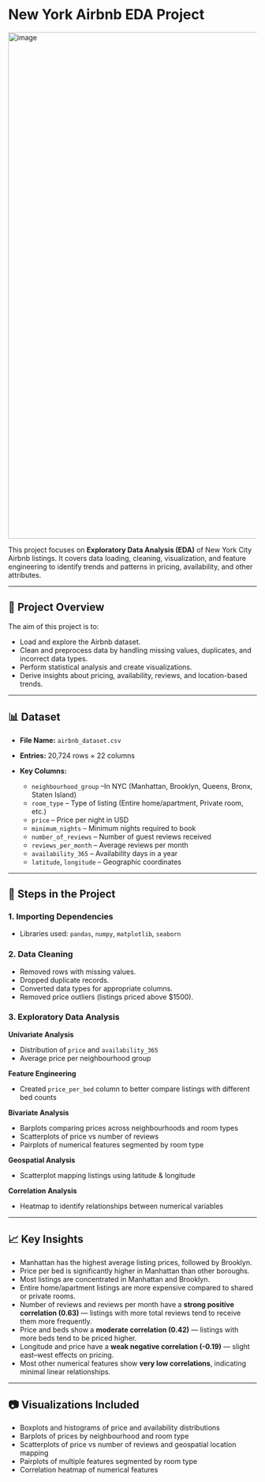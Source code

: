 
#  New York Airbnb EDA Project
<img width="1024" height="1024" alt="image" src="https://github.com/user-attachments/assets/c92400ad-7d88-4f7f-a725-e301d83696e7" />


This project focuses on **Exploratory Data Analysis (EDA)** of New York City Airbnb listings.
It covers data loading, cleaning, visualization, and feature engineering to identify trends and patterns in pricing, availability, and other attributes.

---

## 📂 Project Overview

The aim of this project is to:

* Load and explore the Airbnb dataset.
* Clean and preprocess data by handling missing values, duplicates, and incorrect data types.
* Perform statistical analysis and create visualizations.
* Derive insights about pricing, availability, reviews, and location-based trends.

---

## 📊 Dataset

* **File Name:** `airbnb_dataset.csv`
* **Entries:** 20,724 rows × 22 columns
* **Key Columns:**

  * `neighbourhood_group` –In NYC (Manhattan, Brooklyn, Queens, Bronx, Staten Island)
  * `room_type` – Type of listing (Entire home/apartment, Private room, etc.)
  * `price` – Price per night in USD
  * `minimum_nights` – Minimum nights required to book
  * `number_of_reviews` – Number of guest reviews received
  * `reviews_per_month` – Average reviews per month
  * `availability_365` – Availability days in a year
  * `latitude`, `longitude` – Geographic coordinates

---

## 🔧 Steps in the Project

### 1. Importing Dependencies

* Libraries used: `pandas`, `numpy`, `matplotlib`, `seaborn`

### 2. Data Cleaning

* Removed rows with missing values.
* Dropped duplicate records.
* Converted data types for appropriate columns.
* Removed price outliers (listings priced above \$1500).

### 3. Exploratory Data Analysis

**Univariate Analysis**

* Distribution of `price` and `availability_365`
* Average price per neighbourhood group

**Feature Engineering**

* Created `price_per_bed` column to better compare listings with different bed counts

**Bivariate Analysis**

* Barplots comparing prices across neighbourhoods and room types
* Scatterplots of price vs number of reviews
* Pairplots of numerical features segmented by room type

**Geospatial Analysis**

* Scatterplot mapping listings using latitude & longitude

**Correlation Analysis**

* Heatmap to identify relationships between numerical variables

---

## 📈 Key Insights

* Manhattan has the highest average listing prices, followed by Brooklyn.
* Price per bed is significantly higher in Manhattan than other boroughs.
* Most listings are concentrated in Manhattan and Brooklyn.
* Entire home/apartment listings are more expensive compared to shared or private rooms.
* Number of reviews and reviews per month have a **strong positive correlation (0.63)** — listings with more total reviews tend to receive them more frequently.
* Price and beds show a **moderate correlation (0.42)** — listings with more beds tend to be priced higher.
* Longitude and price have a **weak negative correlation (-0.19)** — slight east–west effects on pricing.
* Most other numerical features show **very low correlations**, indicating minimal linear relationships.

---

## 📷 Visualizations Included

* Boxplots and histograms of price and availability distributions
* Barplots of prices by neighbourhood and room type
* Scatterplots of price vs number of reviews and geospatial location mapping
* Pairplots of multiple features segmented by room type
* Correlation heatmap of numerical features
